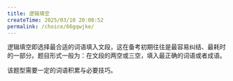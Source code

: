 ```yaml
---
title: 逻辑填空
createTime: 2025/03/10 20:08:52
permalink: /choice/66gqwjke/
---
```


逻辑填空即选择最合适的词语填入文段，这在备考初期往往是最容易纠结、最耗时的一部分。题目形式一般为：在文段的两空或三空，填入最正确的词语或者成语。

该题型需要一定的词语积累与必要技巧。

